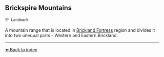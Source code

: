 ## Brickspire Mountains

`🪧 Landmark`

A mountain range that is located in [Brickland Fortress](/brickland_fortress.md) region and divides it into two unequal parts - Western and Eastern Brickland.


----------
[⬅️ Back to index](/index.md#50d0_s)